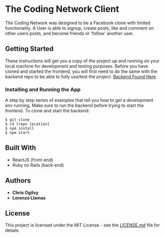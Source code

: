 # The Coding Network Client

The Coding Network was designed to be a Facebook clone with limited functionality. A User is able to signup, create posts, like and comment on other users posts, and become friends or 'follow' another user.


## Getting Started

These instructions will get you a copy of the project up and running on your local machine for development and testing purposes. Before you have cloned and started the frontend, you will first need to do the same with the backend repo to be able to fully use/test the project. [Backend Found Here](https://github.com/cogilvy/bookface-backend)

### Installing and Running the App

A step by step series of examples that tell you how to get a development env running.
Make sure to run the backend before trying to start the frontend.
To clone and start the backend:

```
$ git clone
$ cd [repo location]
$ npm install
$ npm start
```

## Built With

* ReactJS (front-end)
* Ruby on Rails (back-end)

## Authors

* **Chris Ogilvy** 
* **Lorenzo Llamas**

## License

This project is licensed under the MIT License - see the [LICENSE.md](LICENSE.md) file for details
